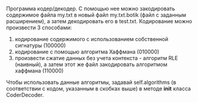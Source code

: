 Программа кодер/декодер. 
С помощью нее можно закодировать содержимое файла my.txt в новый файл my.txt.botik (файл с заданным расширением), а затем декодировать его в test.txt. 
Кодирование можно произвести 3 способами:
  1) кодирование содержимого с использованием собственной сигнатуры (100000)
  2) кодирование с помощью алгоритма Хаффмана (010000)
  3) произвести сжатие данных без учета контекста - алгоритм RLE (наивный), а затем этот же файл закодировать алгоритмом хаффмана (110000)
  
  Чтобы использовать данные алгоритмы, задавай self.algorithms (в соответствии с кодом, указанным в скобках выше) в методе __init__ класса CoderDecoder.
